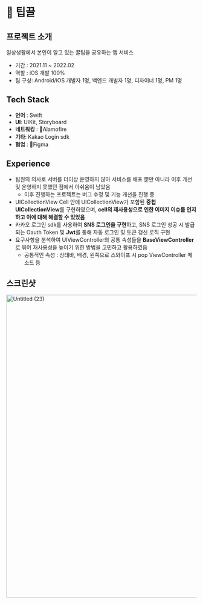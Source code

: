 # 🍯 팁끌

## 프로젝트 소개

일상생활에서 본인이 알고 있는 꿀팁을 공유하는 앱 서비스
- 기간 : 2021.11 ~ 2022.02
- 역할 : iOS 개발 100%
- 팀 구성: Android/iOS 개발자 1명, 백엔드 개발자 1명, 디자이너 1명, PM 1명

## Tech Stack

-   **언어**  : Swift
-   **UI**: UIKit, Storyboard
-   **네트워킹**  : Alamofire
-   **기타**: Kakao Login sdk
-   **협업**  : Figma


## Experience
-   팀원의 의사로 서버를 더이상 운영하지 않아 서비스를 배포 뿐만 아니라 이후 개선 및 운영하지 못했던 점에서 아쉬움이 남았음
    -   이후 진행하는 프로젝트는 버그 수정 및 기능 개선을 진행 중
-   UICollectionView Cell 안에 UICollectionView가 포함된 **중첩 UICollectionView**를 구현하였으며, **cell의 재사용성으로 인한 이미지 이슈를 인지하고 이에 대해 해결할 수 있었음**
-   카카오 로그인 sdk를 사용하여 **SNS 로그인을 구현**하고, SNS 로그인 성공 시 발급되는 Oauth Token 및 **Jwt**를 통해 자동 로그인 및 토큰 갱신 로직 구현
-   요구사항을 분석하여 UIViewController의 공통 속성들을 **BaseViewController**로 묶어 재사용성을 높이기 위한 방법을 고민하고 활용하였음
    -   공통적인 속성 : 상태바, 배경, 왼쪽으로 스와이프 시 pop ViewController 메소드 등

## 스크린샷
<img width="800" alt="Untitled (23)" src="https://github.com/runner-be/RunnerBe-iOS/assets/37764504/78a29f96-b786-4936-a35c-b39a13d85b64">
